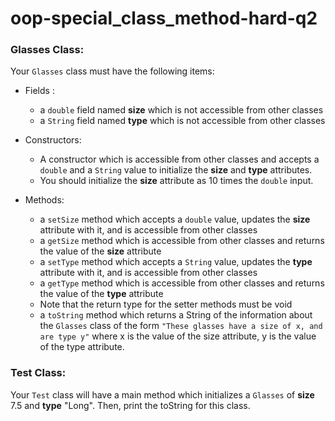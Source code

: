# oop-special_class_method-hard-q2

### Glasses Class:

Your `Glasses` class must have the following items:

- Fields :
    - a `double` field named **size** which is not accessible from other classes
    - a `String` field named **type** which is not accessible from other classes

- Constructors:
    - A constructor which is accessible from other classes and accepts a `double` and a `String` value to initialize the
      **size** and **type** attributes.
    - You should initialize the **size** attribute as 10 times the `double` input.

- Methods:
    - a `setSize` method which accepts a `double` value, updates the **size** attribute with it, and is accessible from
      other classes
    - a `getSize` method which is accessible from other classes and returns the value of the **size** attribute
    - a `setType` method which accepts a `String` value, updates the **type** attribute with it, and is accessible
      from other classes
    - a `getType` method which is accessible from other classes and returns the value of the **type** attribute
    - Note that the return type for the setter methods must be void
    - a `toString` method which returns a String of the information about the `Glasses` class of the form
      `"These glasses have a size of x, and are type y"` where x is the value of the size attribute, y is the value of the type attribute.

### Test Class:

Your `Test` class will have a main method which initializes a `Glasses` of **size** 7.5 and **type** "Long". Then,
print the toString for this class.